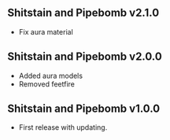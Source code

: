 ## Shitstain and Pipebomb v2.1.0
- Fix aura material

## Shitstain and Pipebomb v2.0.0
- Added aura models
- Removed feetfire

## Shitstain and Pipebomb v1.0.0
- First release with updating.